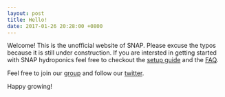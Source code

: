 ```yaml
---
layout: post
title: Hello!
date: 2017-01-26 20:28:00 +0800
---
```


Welcome! This is the unofficial website of SNAP. Please excuse the typos
because it is still under construction. If you are intersted in getting started
with SNAP hydroponics feel free to checkout the [setup guide](/setup) and the [FAQ](/faq).

Feel free to join our [group](https://web.facebook.com/groups/snap.hydroponics.growers) and
follow our [twitter](https://twitter.com/snaphydroponics).

Happy growing!
